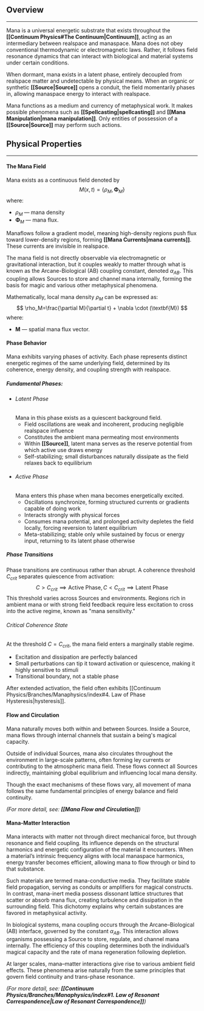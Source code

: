 ## Overview
---
Mana is a universal energetic substrate that exists throughout the **[[Continuum Physics#The Continuum|Continuum]]**, acting as an intermediary between realspace and manaspace. Mana does not obey conventional thermodynamic or electromagnetic laws. Rather, it follows field resonance dynamics that can interact with biological and material systems under certain conditions.

When dormant, mana exists in a latent phase, entirely decoupled from realspace matter and undetectable by physical means. When an organic or synthetic **[[Source|Source]]** opens a conduit, the field momentarily phases in, allowing manaspace energy to interact with realspace. 

Mana functions as a medium and currency of metaphysical work. It makes possible phenomena such as **[[Spellcasting|spellcasting]]** and **[[Mana Manipulation|mana manipulation]]**. Only entities of possession of a **[[Source|Source]]** may perform such actions.
## Physical Properties
---
#### The Mana Field
Mana exists as a continuous field denoted by 
$$
M(x, t)=\{\rho_M, \boldsymbol{\Phi}_M\}
$$
where:
- $\rho_M$ — mana density
- $\boldsymbol{\Phi}_M$ — mana flux.

Manaflows follow a gradient model, meaning high-density regions push flux toward lower-density regions, forming **[[Mana Currents|mana currents]]**. These currents are invisible in realspace. 

The mana field is not directly observable via electromagnetic or gravitational interaction, but it couples weakly to matter through what is known as the Arcane-Biological (AB) coupling constant, denoted $\alpha_{AB}$. This coupling allows Sources to store and channel mana internally, forming the basis for magic and various other metaphysical phenomena.

Mathematically, local mana density $\rho_M$ can be expressed as:
$$
\rho_M=\frac{\partial M}{\partial t} + \nabla \cdot (\textbf{M})
$$
where:
- $\textbf{M}$ — spatial mana flux vector.
#### Phase Behavior
Mana exhibits varying phases of activity. Each phase represents distinct energetic regimes of the same underlying field, determined by its coherence, energy density, and coupling strength with realspace.
##### Fundamental Phases:
- ###### Latent Phase
	Mana in this phase exists as a quiescent background field. 
	- Field oscillations are weak and incoherent, producing negligible realspace influence
	- Constitutes the ambient mana permeating most environments
	- Within **[[Source]]**, latent mana serves as the reserve potential from which active use draws energy
	- Self-stabilizing; small disturbances naturally dissipate as the field relaxes back to equilibrium
- ###### Active Phase
	Mana enters this phase when mana becomes energetically excited.
	- Oscillations synchronize, forming structured currents or gradients capable of doing work
	- Interacts strongly with physical forces
	- Consumes mana potential, and prolonged activity depletes the field locally, forcing reversion to latent equilibrium
	- Meta-stabilizing; stable only while sustained by focus or energy input, returning to its latent phase otherwise
##### Phase Transitions
Phase transitions are continuous rather than abrupt.
A coherence threshold $C_{crit}$ separates quiescence from activation:
$$
C>C_{crit}\implies \text{Active Phase}, C<C_{crit}\implies \text{Latent Phase}
$$
This threshold varies across Sources and environments. Regions rich in ambient mana or with strong field feedback require less excitation to cross into the active regime, known as "mana sensitivity."
###### Critical Coherence State
At the threshold $C=C_{crit}$, the mana field enters a marginally stable regime.
- Excitation and dissipation are perfectly balanced
- Small perturbations can tip it toward activation or quiescence, making it highly sensitive to stimuli
- Transitional boundary, not a stable phase

After extended activation, the field often exhibits [[Continuum Physics/Branches/Manaphysics/index#4. Law of Phase Hysteresis|hysteresis]]. 
#### Flow and Circulation
Mana naturally moves both within and between Sources. Inside a Source, mana flows through internal channels that sustain a being's magical capacity.

Outside of individual Sources, mana also circulates throughout the environment in large-scale patterns, often forming ley currents or contributing to the atmospheric mana field. These flows connect all Sources indirectly, maintaining global equilibrium and influencing local mana density.

Though the exact mechanisms of these flows vary, all movement of mana follows the same fundamental principles of energy balance and field continuity. 

*(For more detail, see: **[[Mana Flow and Circulation]]**)*
#### Mana-Matter Interaction
Mana interacts with matter not through direct mechanical force, but through resonance and field coupling. Its influence depends on the structural harmonics and energetic configuration of the material it encounters. When a material’s intrinsic frequency aligns with local manaspace harmonics, energy transfer becomes efficient, allowing mana to flow through or bind to that substance.

Such materials are termed mana-conductive media. They facilitate stable field propagation, serving as conduits or amplifiers for magical constructs. In contrast, mana-inert media possess dissonant lattice structures that scatter or absorb mana flux, creating turbulence and dissipation in the surrounding field. This dichotomy explains why certain substances are favored in metaphysical activity.

In biological systems, mana coupling occurs through the Arcane–Biological (AB) interface, governed by the constant $\alpha_{AB}$. This interaction allows organisms possessing a Source to store, regulate, and channel mana internally. The efficiency of this coupling determines both the individual’s magical capacity and the rate of mana regeneration following depletion.

At larger scales, mana–matter interactions give rise to various ambient field effects. These phenomena arise naturally from the same principles that govern field continuity and trans-phase resonance.

*(For more detail, see: **[[Continuum Physics/Branches/Manaphysics/index#1. Law of Resonant Correspondence|Law of Resonant Correspondence]]**)*